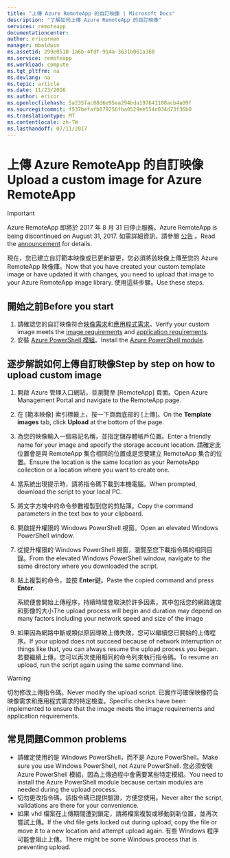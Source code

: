```yaml
---
title: "上傳 Azure RemoteApp 的自訂映像 | Microsoft Docs"
description: "了解如何上傳 Azure RemoteApp 的自訂映像"
services: remoteapp
documentationcenter: 
author: ericorman
manager: mbaldwin
ms.assetid: 299e0510-1a6b-4fdf-914a-3631b061a360
ms.service: remoteapp
ms.workload: compute
ms.tgt_pltfrm: na
ms.devlang: na
ms.topic: article
ms.date: 11/23/2016
ms.author: ericor
ms.openlocfilehash: 5a235fac88d6e95ea294bda197641108acb4a09f
ms.sourcegitcommit: f537befafb079256fba0529ee554c034d73f36b0
ms.translationtype: MT
ms.contentlocale: zh-TW
ms.lasthandoff: 07/11/2017
---
```

# <a name="upload-a-custom-image-for-azure-remoteapp"></a><span data-ttu-id="00d3f-103">上傳 Azure RemoteApp 的自訂映像</span><span class="sxs-lookup"><span data-stu-id="00d3f-103">Upload a custom image for Azure RemoteApp</span></span>
> [!IMPORTANT]
> <span data-ttu-id="00d3f-104">Azure RemoteApp 即將於 2017 年 8 月 31 日停止服務。</span><span class="sxs-lookup"><span data-stu-id="00d3f-104">Azure RemoteApp is being discontinued on August 31, 2017.</span></span> <span data-ttu-id="00d3f-105">如需詳細資訊，請參閱 [公告](https://go.microsoft.com/fwlink/?linkid=821148) 。</span><span class="sxs-lookup"><span data-stu-id="00d3f-105">Read the [announcement](https://go.microsoft.com/fwlink/?linkid=821148) for details.</span></span>
> 
> 

<span data-ttu-id="00d3f-106">現在，您已建立自訂範本映像或已更新變更，您必須將該映像上傳至您的 Azure RemoteApp 映像庫。</span><span class="sxs-lookup"><span data-stu-id="00d3f-106">Now that you have created your custom template image or have updated it with changes, you need to upload that image to your Azure RemoteApp image library.</span></span> <span data-ttu-id="00d3f-107">使用這些步驟。</span><span class="sxs-lookup"><span data-stu-id="00d3f-107">Use these steps.</span></span>

## <a name="before-you-start"></a><span data-ttu-id="00d3f-108">開始之前</span><span class="sxs-lookup"><span data-stu-id="00d3f-108">Before you start</span></span>
1. <span data-ttu-id="00d3f-109">請確認您的自訂映像符合[映像需求](remoteapp-imagereqs.md)和[應用程式需求](remoteapp-appreqs.md)。</span><span class="sxs-lookup"><span data-stu-id="00d3f-109">Verify your custom image meets the [image requirements](remoteapp-imagereqs.md) and [application requirements](remoteapp-appreqs.md).</span></span>
2. <span data-ttu-id="00d3f-110">安裝 [Azure PowerShell 模組](/powershell/azure/overview)。</span><span class="sxs-lookup"><span data-stu-id="00d3f-110">Install the [Azure PowerShell module](/powershell/azure/overview).</span></span>

## <a name="step-by-step-on-how-to-upload-custom-image"></a><span data-ttu-id="00d3f-111">逐步解說如何上傳自訂映像</span><span class="sxs-lookup"><span data-stu-id="00d3f-111">Step by step on how to upload custom image</span></span>
1. <span data-ttu-id="00d3f-112">開啟 Azure 管理入口網站，並瀏覽至 [RemoteApp] 頁面。</span><span class="sxs-lookup"><span data-stu-id="00d3f-112">Open Azure Management Portal and navigate to the RemoteApp page.</span></span>
2. <span data-ttu-id="00d3f-113">在 [範本映像] 索引標籤上，按一下頁面底部的 [上傳]。</span><span class="sxs-lookup"><span data-stu-id="00d3f-113">On the **Template images** tab, click **Upload** at the bottom of the page.</span></span>
3. <span data-ttu-id="00d3f-114">為您的映像輸入一個易記名稱，並指定儲存體帳戶位置。</span><span class="sxs-lookup"><span data-stu-id="00d3f-114">Enter a friendly name for your image and specify the storage account location.</span></span> <span data-ttu-id="00d3f-115">請確定此位置會是與 RemoteApp 集合相同的位置或是您要建立 RemoteApp 集合的位置。</span><span class="sxs-lookup"><span data-stu-id="00d3f-115">Ensure the location is the same location as your RemoteApp collection or a location where you want to create one.</span></span>
4. <span data-ttu-id="00d3f-116">當系統出現提示時，請將指令碼下載到本機電腦。</span><span class="sxs-lookup"><span data-stu-id="00d3f-116">When prompted, download the script to your local PC.</span></span>
5. <span data-ttu-id="00d3f-117">將文字方塊中的命令參數複製到您的剪貼簿。</span><span class="sxs-lookup"><span data-stu-id="00d3f-117">Copy the command parameters in the text box to your clipboard.</span></span>
6. <span data-ttu-id="00d3f-118">開啟提升權限的 Windows PowerShell 視窗。</span><span class="sxs-lookup"><span data-stu-id="00d3f-118">Open an elevated Windows PowerShell window.</span></span>
7. <span data-ttu-id="00d3f-119">從提升權限的 Windows PowerShell 視窗，瀏覽至您下載指令碼的相同目錄。</span><span class="sxs-lookup"><span data-stu-id="00d3f-119">From the elevated Windows PowerShell window, navigate to the same directory where you downloaded the script.</span></span>
8. <span data-ttu-id="00d3f-120">貼上複製的命令，並按 **Enter**鍵。</span><span class="sxs-lookup"><span data-stu-id="00d3f-120">Paste the copied command and press **Enter**.</span></span>
   
   <span data-ttu-id="00d3f-121">系統便會開始上傳程序，持續時間會取決於許多因素，其中包括您的網路速度和影像的大小</span><span class="sxs-lookup"><span data-stu-id="00d3f-121">The upload process will begin and duration may depend on many factors including your network speed and size of the image</span></span>
9. <span data-ttu-id="00d3f-122">如果因為網路中斷或類似原因導致上傳失敗，您可以繼續您已開始的上傳程序。</span><span class="sxs-lookup"><span data-stu-id="00d3f-122">If your upload does not succeed because of network interruption or things like that, you can always resume the upload process you began.</span></span> <span data-ttu-id="00d3f-123">若要繼續上傳，您可以再次使用相同的命令列來執行指令碼。</span><span class="sxs-lookup"><span data-stu-id="00d3f-123">To resume an upload, run the script again using the same command line.</span></span>

> [!WARNING]
> <span data-ttu-id="00d3f-124">切勿修改上傳指令碼。</span><span class="sxs-lookup"><span data-stu-id="00d3f-124">Never modify the upload script.</span></span> <span data-ttu-id="00d3f-125">已實作可確保映像符合映像需求和應用程式需求的特定檢查。</span><span class="sxs-lookup"><span data-stu-id="00d3f-125">Specific checks have been implemented to ensure that the image meets the image requirements and application requirements.</span></span>
> 
> 

## <a name="common-problems"></a><span data-ttu-id="00d3f-126">常見問題</span><span class="sxs-lookup"><span data-stu-id="00d3f-126">Common problems</span></span>
* <span data-ttu-id="00d3f-127">請確定使用的是 Windows PowerShell，而不是 Azure PowerShell。</span><span class="sxs-lookup"><span data-stu-id="00d3f-127">Make sure you use Windows PowerShell, not Azure PowerShell.</span></span> <span data-ttu-id="00d3f-128">您必須安裝 Azure PowerShell 模組，因為上傳過程中會需要某些特定模組。</span><span class="sxs-lookup"><span data-stu-id="00d3f-128">You need to install the Azure PowerShell module because certain modules are needed during the upload process.</span></span>
* <span data-ttu-id="00d3f-129">切勿更改指令碼，該指令碼已提供驗證，方便您使用。</span><span class="sxs-lookup"><span data-stu-id="00d3f-129">Never alter the script, validations are there for your convenience.</span></span>
* <span data-ttu-id="00d3f-130">如果 vhd 檔案在上傳期間遭到鎖定，請將檔案複製或移動到新位置，並再次嘗試上傳。</span><span class="sxs-lookup"><span data-stu-id="00d3f-130">If the vhd file gets locked out during upload, copy the file or move it to a new location and attempt upload again.</span></span> <span data-ttu-id="00d3f-131">有些 Windows 程序可能會阻止上傳。</span><span class="sxs-lookup"><span data-stu-id="00d3f-131">There might be some Windows process that is preventing upload.</span></span>  

